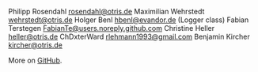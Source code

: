 Philipp Rosendahl <rosendahl@otris.de>
Maximilian Wehrstedt <wehrstedt@otris.de>
Holger Benl <hbenl@evandor.de> (Logger class)
Fabian Terstegen <FabianTe@users.noreply.github.com>
Christine Heller <heller@otris.de>
ChDxterWard <rlehmann1993@gmail.com>
Benjamin Kircher <kircher@otris.de>

More on [GitHub](https://github.com/otris/vscode-janus-debug/graphs/contributors).
